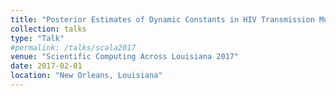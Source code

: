 ```yaml
---
title: "Posterior Estimates of Dynamic Constants in HIV Transmission Modeling"
collection: talks
type: "Talk"
#permalink: /talks/scala2017
venue: "Scientific Computing Across Louisiana 2017"
date: 2017-02-01
location: "New Orleans, Louisiana"
---
```

